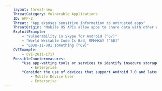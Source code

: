 ```yaml
---
    layout: threat-new
    ThreatCategory: Vulnerable Applications
    ID: APP-2
    Threat: "App exposes sensitive information to untrusted apps"
    ThreatOrigin: "Mobile OS APIs allow apps to share data with other apps, either by exposing specific services to other apps (e.g. Android intents) or by storing it to locations accessible to other apps. Sensitive information stored in commonly-accessible files/locations (e.g. OS-managed contacts list) or openly accessible through intents may be read or potentially modified by apps untrusted by the developer, which may lead to a loss of confidentiality, integrity, or availability of that data."
    ExploitExample:
        - "Vulnerability in Skype for Android [^67]"
        - "World Writable Code Is Bad, MMMMKAY [^68]"
        - "LOOK-11-001 something [^69]"
    CVEExample:
        - CVE-2011-1717
    PossibleCountermeasures:
        "Use app-vetting tools or services to identify insecure storage of sensitive data.":
            - Enterprise
        "Consider the use of devices that support Android 7.0 and later, which enables app-level encryption in addition to block-level encryption.":
            - Mobile Device User
            - Enterprise
---
```

